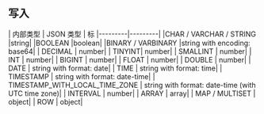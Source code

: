 ﻿## 写入

| 内部类型 | JSON 类型 | 标
|---------|---------|
|CHAR / VARCHAR / STRING	|string|
|BOOLEAN	|boolean|
|BINARY / VARBINARY	|string with encoding: base64|
| DECIMAL	| number| 
| TINYINT| 	number| 
| SMALLINT	| number| 
| INT	| number| 
| BIGINT	| number| 
| FLOAT	| number| 
| DOUBLE	| number| 
| DATE	| string with format: date| 
| TIME	| string with format: time| 
| TIMESTAMP	| string with format: date-time| 
| TIMESTAMP_WITH_LOCAL_TIME_ZONE	| string with format: date-time (with UTC time zone)| 
| INTERVAL	| number| 
| ARRAY	| array| 
| MAP / MULTISET	| object| 
| ROW	| object| 
